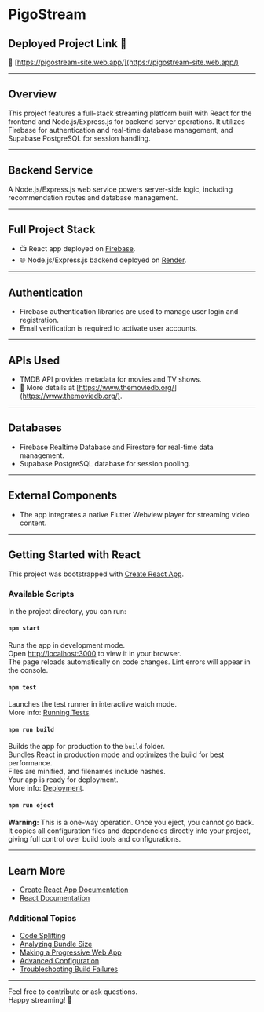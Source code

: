 # PigoStream

## Deployed Project Link 🎉  
🔗 [https://pigostream-site.web.app/](https://pigostream-site.web.app/)

---

## Overview

This project features a full-stack streaming platform built with React for the frontend and Node.js/Express.js for backend server operations. It utilizes Firebase for authentication and real-time database management, and Supabase PostgreSQL for session handling.

---

## Backend Service

A Node.js/Express.js web service powers server-side logic, including recommendation routes and database management.

---

## Full Project Stack

- 📺 React app deployed on [Firebase](https://firebase.google.com/).  
- 🌐 Node.js/Express.js backend deployed on [Render](https://dashboard.render.com/).

---

## Authentication

- Firebase authentication libraries are used to manage user login and registration.  
- Email verification is required to activate user accounts.

---

## APIs Used

- TMDB API provides metadata for movies and TV shows.  
- 🎥 More details at [https://www.themoviedb.org/](https://www.themoviedb.org/).

---

## Databases

- Firebase Realtime Database and Firestore for real-time data management.  
- Supabase PostgreSQL database for session pooling.

---

## External Components

- The app integrates a native Flutter Webview player for streaming video content.

---

## Getting Started with React

This project was bootstrapped with [Create React App](https://github.com/facebook/create-react-app).

### Available Scripts

In the project directory, you can run:

#### `npm start`

Runs the app in development mode.  
Open [http://localhost:3000](http://localhost:3000) to view it in your browser.  
The page reloads automatically on code changes. Lint errors will appear in the console.

#### `npm test`

Launches the test runner in interactive watch mode.  
More info: [Running Tests](https://facebook.github.io/create-react-app/docs/running-tests).

#### `npm run build`

Builds the app for production to the `build` folder.  
Bundles React in production mode and optimizes the build for best performance.  
Files are minified, and filenames include hashes.  
Your app is ready for deployment.  
More info: [Deployment](https://facebook.github.io/create-react-app/docs/deployment).

#### `npm run eject`

**Warning:** This is a one-way operation. Once you eject, you cannot go back.  
It copies all configuration files and dependencies directly into your project, giving full control over build tools and configurations.

---

## Learn More

- [Create React App Documentation](https://facebook.github.io/create-react-app/docs/getting-started)  
- [React Documentation](https://reactjs.org/)

### Additional Topics

- [Code Splitting](https://facebook.github.io/create-react-app/docs/code-splitting)  
- [Analyzing Bundle Size](https://facebook.github.io/create-react-app/docs/analyzing-the-bundle-size)  
- [Making a Progressive Web App](https://facebook.github.io/create-react-app/docs/making-a-progressive-web-app)  
- [Advanced Configuration](https://facebook.github.io/create-react-app/docs/advanced-configuration)  
- [Troubleshooting Build Failures](https://facebook.github.io/create-react-app/docs/troubleshooting#npm-run-build-fails-to-minify)

---

Feel free to contribute or ask questions.  
Happy streaming! 🚀
